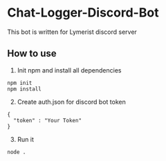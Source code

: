 # Chat-Logger-Discord-Bot
This bot is written for Lymerist discord server

## How to use
1. Init npm and install all dependencies
```
npm init
npm install
```
2. Create auth.json for discord bot token
```
{
  "token" : "Your Token"
}
```
3. Run it
```
node .
```
